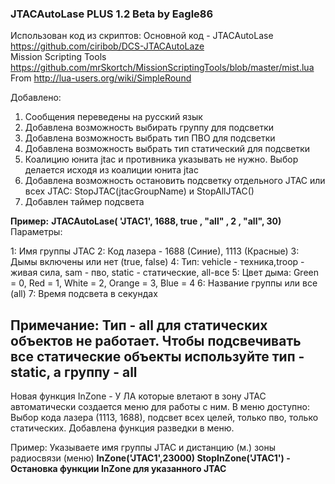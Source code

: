 ### JTACAutoLase PLUS 1.2 Beta by Eagle86

Использован код из скриптов:
Основной код - JTACAutoLase	https://github.com/ciribob/DCS-JTACAutoLaze          
Mission Scripting Tools  			https://github.com/mrSkortch/MissionScriptingTools/blob/master/mist.lua
From                          			http://lua-users.org/wiki/SimpleRound

Добавлено:
1. Сообщения переведены на русский язык
2. Добавлена возможность выбирать группу для подсветки
3. Добавлена возможность выбрать тип ПВО для подсветки
4. Добавлена возможность выбрать тип статический для подсветки
5. Коалицию юнита jtac и противника указывать не нужно. Выбор делается исходя из коалиции юнита jtac
6. Добавлена возможность остановить подсветку отдельного JTAC или всех JTAC:  StopJTAC(jtacGroupName)  и StopAllJTAC() 
7. Добавлен таймер подсвета 

**Пример:**
**JTACAutoLase(       'JTAC1', 1688, true , "all" , 2 , "all", 30)** 
Параметры:

1: Имя группы JTAC
2: Код лазера - 1688 (Синие), 1113 (Красные) 
3: Дымы включены или нет (true, false)
4: Тип: vehicle - техника,troop - живая сила, sam - пво, static - статические, all-все
5: Цвет дыма: Green = 0, Red = 1, White = 2, Orange = 3, Blue = 4
6: Название группы или все (all)
7: Время подсвета в секундах


Примечание: Тип - all для статических объектов не работает. 
Чтобы подсвечивать все статические объекты используйте тип - static, а группу - all
-------------------------------------------------------------------------------------------------------------------
Новая функция InZone - У ЛА которые влетают в зону JTAC автоматически создается меню для работы с ним.
В меню доступно: Выбор кода лазера (1113, 1688), подсвет всех целей, только пво, только статических.
Добавлена функция разведки в меню.

Пример:
Указываете имя группы JTAC и дистанцию (м.) зоны радиосвязи (меню)
**InZone('JTAC1',23000)
StopInZone('JTAC1') - Остановка функции InZone для указанного JTAC**
